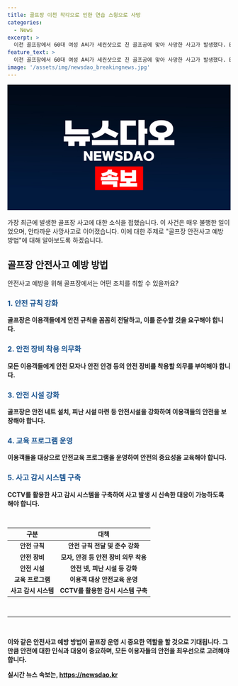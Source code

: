 ```yaml
---
title: 골프장 이천 착각으로 인한 연습 스윙으로 사망
categories:
  - News
excerpt: >
  이천 골프장에서 60대 여성 A씨가 세컨샷으로 친 골프공에 맞아 사망한 사고가 발생했다. B씨가 세컨샷으로 친 공이 A씨에게 명중된 것으로 조사됐으며, 사고 현장을 촬영하는 CCTV가 없어 정확한 경위가 조사 중이다. 이 골프장에서는 지난달에도 카트 사고가 있었는데, 경찰은 이에 대해서도 정확한 경위를 조사 중이다.
feature_text: >
  이천 골프장에서 60대 여성 A씨가 세컨샷으로 친 골프공에 맞아 사망한 사고가 발생했다. B씨가 세컨샷으로 친 공이 A씨에게 명중된 것으로 조사됐으며, 사고 현장을 촬영하는 CCTV가 없어 정확한 경위가 조사 중이다. 이 골프장에서는 지난달에도 카트 사고가 있었는데, 경찰은 이에 대해서도 정확한 경위를 조사 중이다.
image: '/assets/img/newsdao_breakingnews.jpg'
---
```


<p><img src="/assets/img/newsdao_breakingnews.jpg" alt="koreaapp 속보" /></p>

<p>가장 최근에 발생한 골프장 사고에 대한 소식을 접했습니다. 이 사건은 매우 불행한 일이었으며, 안타까운 사망사고로 이어졌습니다. 이에 대한 주제로 "골프장 안전사고 예방 방법"에 대해 알아보도록 하겠습니다. </p>

<h2 data-ke-size="size26">골프장 안전사고 예방 방법</h2>

<p data-ke-size="size16">안전사고 예방을 위해 골프장에서는 어떤 조치를 취할 수 있을까요?</p>

<h3><b><span style="color: #1a5490;">1. 안전 규칙 강화</span><b></h3>

<p data-ke-size="size16">골프장은 이용객들에게 안전 규칙을 꼼꼼히 전달하고, 이를 준수할 것을 요구해야 합니다.</p>

<h3><b><span style="color: #1a5490;">2. 안전 장비 착용 의무화</span><b></h3>

<p data-ke-size="size16">모든 이용객들에게 안전 모자나 안전 안경 등의 안전 장비를 착용할 의무를 부여해야 합니다.</p>

<h3><b><span style="color: #1a5490;">3. 안전 시설 강화</span><b></h3>

<p data-ke-size="size16">골프장은 안전 네트 설치, 피난 시설 마련 등 안전시설을 강화하여 이용객들의 안전을 보장해야 합니다.</p>

<h3><b><span style="color: #1a5490;">4. 교육 프로그램 운영</span><b></h3>

<p data-ke-size="size16">이용객들을 대상으로 안전교육 프로그램을 운영하여 안전의 중요성을 교육해야 합니다.</p>

<h3><b><span style="color: #1a5490;">5. 사고 감시 시스템 구축</span><b></h3>

<p data-ke-size="size16">CCTV를 활용한 사고 감시 시스템을 구축하여 사고 발생 시 신속한 대응이 가능하도록 해야 합니다.</p>

<p data-ke-size="size16">&nbsp;</p>

<table>
<thead>
<tr>
<th style="text-align: center;">구분</th>
<th style="text-align: center;">대책</th>
</tr>
</thead>
<tbody>
<tr>
<td style="text-align: center;">안전 규칙</td>
<td style="text-align: center;">안전 규칙 전달 및 준수 강화</td>
</tr>
<tr>
<td style="text-align: center;">안전 장비</td>
<td style="text-align: center;">모자, 안경 등 안전 장비 의무 착용</td>
</tr>
<tr>
<td style="text-align: center;">안전 시설</td>
<td style="text-align: center;">안전 넷, 피난 시설 등 강화</td>
</tr>
<tr>
<td style="text-align: center;">교육 프로그램</td>
<td style="text-align: center;">이용객 대상 안전교육 운영</td>
</tr>
<tr>
<td style="text-align: center;">사고 감시 시스템</td>
<td style="text-align: center;">CCTV를 활용한 감시 시스템 구축</td>
</tr>
</tbody>
</table>

<p data-ke-size="size16">&nbsp;</p>

<hr>

<p data-ke-size="size16">&nbsp;</p>

<p>이와 같은 안전사고 예방 방법이 골프장 운영 시 중요한 역할을 할 것으로 기대됩니다. 그만큼 안전에 대한 인식과 대응이 중요하며, 모든 이용자들의 안전을 최우선으로 고려해야 합니다.</p>
실시간 뉴스 속보는, <a href="https://newsdao.kr" rel="dofollow">https://newsdao.kr</a>


